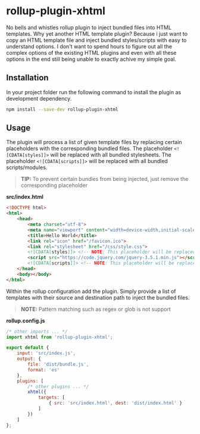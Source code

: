 # rollup-plugin-xhtml

No bells and whistles rollup plugin to inject bundled files into HTML templates.
Why yet another HTML template plugin?
Because i just want to copy an HTML template file and inject bundled styles/scripts with easy to understand options.
I don't want to spend hours to figure out all the complex options of the existing HTML plugins and even with all these options in the end still being unable to exactly achive my simple goal.

## Installation

In your project folder run the following command to install the plugin as development dependency.

```bash
npm install --save-dev rollup-plugin-xhtml
```

## Usage

The plugin will process a list of given template files by replacing certain placeholders with the corresponding bundled files.
The placeholder `<![CDATA[styles]]>` will be replaced with all bundled stylesheets.
The placeholder `<![CDATA[scripts]]>` will be replaced with all bundled scripts/modules.

> **TIP:** To prevent certain bundles from being injected, just remove the corresponding placeholder

**src/index.html**
```html
<!DOCTYPE html>
<html>
    <head>
        <meta charset="utf-8">
        <meta name="viewport" content="width=device-width,initial-scale=1">
        <title>Hello World</title>
        <link rel="icon" href="/favicon.ico">
        <link rel="stylesheet" href="/css/style.css">
        <![CDATA[styles]]> <!-- NOTE: This placeholder will be replaced with bundled CSS files -->
        <script src="https://code.jquery.com/jquery-3.5.1.min.js"></script>
        <![CDATA[scripts]]> <!-- NOTE: This placeholder will be replaced with bundled JS/MJS files -->
    </head>
    <body></body>
</html>
```

Within the rollup configuration add the plugin.
Simply provide a list of templates with their source and destination path to inject the bundled files.

> **NOTE:** Pattern matching such as regex or glob is not support

**rollup.config.js**
```javascript
/* other imports ... */
import xhtml from 'rollup-plugin-xhtml';

export default {
    input: 'src/index.js',
    output: {
        file: 'dist/bundle.js',
        format: 'es'
    },
    plugins: [
        /* other plugins ... */
        xhtml({
            targets: [
                { src: 'src/index.html', dest: 'dist/index.html' }
            ]
        })
    ]
};
```